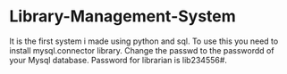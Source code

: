 # Library-Management-System
It is the first system i made using python and sql.
To use this you need to install mysql.connector library. 
Change the passwd to the passwordd of your Mysql database.
Password for librarian is lib234556#.
